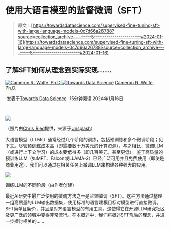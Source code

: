 # 使用大语言模型的监督微调（SFT）

> 原文：[https://towardsdatascience.com/supervised-fine-tuning-sft-with-large-language-models-0c7d66a26788?source=collection_archive---------5-----------------------#2024-01-16](https://towardsdatascience.com/supervised-fine-tuning-sft-with-large-language-models-0c7d66a26788?source=collection_archive---------5-----------------------#2024-01-16)

## 了解SFT如何从理念到实际实现……

[](https://wolfecameron.medium.com/?source=post_page---byline--0c7d66a26788--------------------------------)[![Cameron R. Wolfe, Ph.D.](../Images/52bb88d7cf1105501be2fae5ccbe7a03.png)](https://wolfecameron.medium.com/?source=post_page---byline--0c7d66a26788--------------------------------)[](https://towardsdatascience.com/?source=post_page---byline--0c7d66a26788--------------------------------)[![Towards Data Science](../Images/a6ff2676ffcc0c7aad8aaf1d79379785.png)](https://towardsdatascience.com/?source=post_page---byline--0c7d66a26788--------------------------------) [Cameron R. Wolfe, Ph.D.](https://wolfecameron.medium.com/?source=post_page---byline--0c7d66a26788--------------------------------)

·发表于[Towards Data Science](https://towardsdatascience.com/?source=post_page---byline--0c7d66a26788--------------------------------) ·15分钟阅读·2024年1月16日

--

![](../Images/a8b71e93af85d8dfd9d788819ccea379.png)

（照片由[Chris Ried](https://unsplash.com/@cdr6934?utm_content=creditCopyText&utm_medium=referral&utm_source=unsplash)提供，来源于[Unsplash](https://unsplash.com/photos/a-computer-screen-with-a-bunch-of-code-on-it-ieic5Tq8YMk?utm_content=creditCopyText&utm_medium=referral&utm_source=unsplash)）

大语言模型（LLMs）通常经过几个阶段的训练，包括预训练和多个微调阶段；见下文。尽管[预训练成本高](https://www.mosaicml.com/blog/gpt-3-quality-for-500k)（即需要数十万美元的计算资源），与之相比，微调LLM（或进行上下文学习）的成本要低得多（即几百美元，甚至更低）。鉴于高质量的预训练LLM（如MPT、Falcon或LLAMA-2）已经广泛可用并且免费使用（即使是商业用途），我们可以通过在相关任务上微调LLM来构建各种强大的应用。

![](../Images/664dbe43ffcc4d04191d6328b399634c.png)

训练LLM的不同阶段（由作者创建）

最近AI研究中最广泛使用的微调方法之一是监督微调（SFT）。这种方法通过整理一组高质量的LLM输出数据集，使用标准的语言建模目标对模型进行直接微调。SFT简单且廉价，并且是对齐语言模型的有用工具，这使得它在开源LLM研究社区及更广泛的领域中变得非常流行。在本概述中，我们将概述SFT背后的理念，并进一步探讨相关的……

